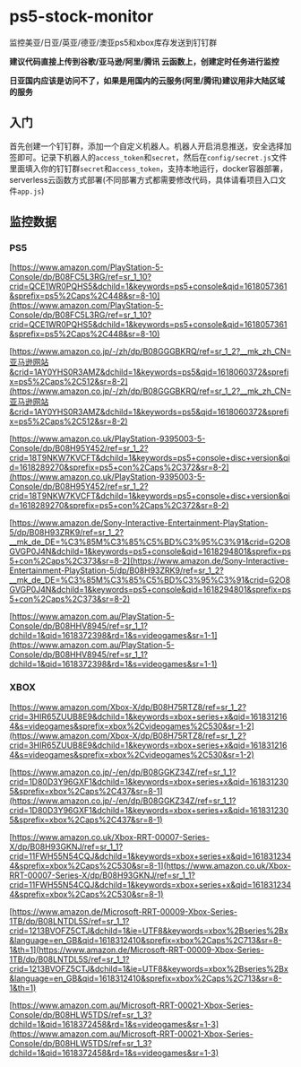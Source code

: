 # ps5-stock-monitor
监控美亚/日亚/英亚/德亚/澳亚ps5和xbox库存发送到钉钉群

**建议代码直接上传到谷歌/亚马逊/阿里/腾讯 云函数上，创建定时任务进行监控**

**日亚国内应该是访问不了，如果是用国内的云服务(阿里/腾讯)建议用非大陆区域的服务**

## 入门

首先创建一个钉钉群，添加一个自定义机器人。机器人开启消息推送，安全选择加签即可。记录下机器人的`access_token`和`secret`，然后在`config/secret.js`文件里面填入你的钉钉群`secret`和`access_token`，支持本地运行，docker容器部署，serverless云函数方式部署(不同部署方式都需要修改代码，具体请看项目入口文件`app.js`)

## 监控数据

### PS5

[https://www.amazon.com/PlayStation-5-Console/dp/B08FC5L3RG/ref=sr_1_10?crid=QCE1WR0PQHS5&dchild=1&keywords=ps5+console&qid=1618057361&sprefix=ps5%2Caps%2C448&sr=8-10](https://www.amazon.com/PlayStation-5-Console/dp/B08FC5L3RG/ref=sr_1_10?crid=QCE1WR0PQHS5&dchild=1&keywords=ps5+console&qid=1618057361&sprefix=ps5%2Caps%2C448&sr=8-10)

[https://www.amazon.co.jp/-/zh/dp/B08GGGBKRQ/ref=sr_1_2?__mk_zh_CN=亚马逊网站&crid=1AY0YHS0R3AMZ&dchild=1&keywords=ps5&qid=1618060372&sprefix=ps5%2Caps%2C512&sr=8-2](https://www.amazon.co.jp/-/zh/dp/B08GGGBKRQ/ref=sr_1_2?__mk_zh_CN=亚马逊网站&crid=1AY0YHS0R3AMZ&dchild=1&keywords=ps5&qid=1618060372&sprefix=ps5%2Caps%2C512&sr=8-2)

[https://www.amazon.co.uk/PlayStation-9395003-5-Console/dp/B08H95Y452/ref=sr_1_2?crid=18T9NKW7KVCFT&dchild=1&keywords=ps5+console+disc+version&qid=1618289270&sprefix=ps5+con%2Caps%2C372&sr=8-2](https://www.amazon.co.uk/PlayStation-9395003-5-Console/dp/B08H95Y452/ref=sr_1_2?crid=18T9NKW7KVCFT&dchild=1&keywords=ps5+console+disc+version&qid=1618289270&sprefix=ps5+con%2Caps%2C372&sr=8-2)

[https://www.amazon.de/Sony-Interactive-Entertainment-PlayStation-5/dp/B08H93ZRK9/ref=sr_1_2?__mk_de_DE=%C3%85M%C3%85%C5%BD%C3%95%C3%91&crid=G2O8GVGP0J4N&dchild=1&keywords=ps5+console&qid=1618294801&sprefix=ps5+con%2Caps%2C373&sr=8-2](https://www.amazon.de/Sony-Interactive-Entertainment-PlayStation-5/dp/B08H93ZRK9/ref=sr_1_2?__mk_de_DE=%C3%85M%C3%85%C5%BD%C3%95%C3%91&crid=G2O8GVGP0J4N&dchild=1&keywords=ps5+console&qid=1618294801&sprefix=ps5+con%2Caps%2C373&sr=8-2)

[https://www.amazon.com.au/PlayStation-5-Console/dp/B08HHV8945/ref=sr_1_1?dchild=1&qid=1618372398&rd=1&s=videogames&sr=1-1](https://www.amazon.com.au/PlayStation-5-Console/dp/B08HHV8945/ref=sr_1_1?dchild=1&qid=1618372398&rd=1&s=videogames&sr=1-1)

### XBOX

[https://www.amazon.com/Xbox-X/dp/B08H75RTZ8/ref=sr_1_2?crid=3HIR65ZUUB8E9&dchild=1&keywords=xbox+series+x&qid=1618312164&s=videogames&sprefix=xbox%2Cvideogames%2C530&sr=1-2](https://www.amazon.com/Xbox-X/dp/B08H75RTZ8/ref=sr_1_2?crid=3HIR65ZUUB8E9&dchild=1&keywords=xbox+series+x&qid=1618312164&s=videogames&sprefix=xbox%2Cvideogames%2C530&sr=1-2)

[https://www.amazon.co.jp/-/en/dp/B08GGKZ34Z/ref=sr_1_1?crid=1D80D3Y96GXF1&dchild=1&keywords=xbox+series+x&qid=1618312305&sprefix=xbox%2Caps%2C437&sr=8-1](https://www.amazon.co.jp/-/en/dp/B08GGKZ34Z/ref=sr_1_1?crid=1D80D3Y96GXF1&dchild=1&keywords=xbox+series+x&qid=1618312305&sprefix=xbox%2Caps%2C437&sr=8-1)

[https://www.amazon.co.uk/Xbox-RRT-00007-Series-X/dp/B08H93GKNJ/ref=sr_1_1?crid=11FWH55N54CQJ&dchild=1&keywords=xbox+series+x&qid=1618312344&sprefix=xbox%2Caps%2C530&sr=8-1](https://www.amazon.co.uk/Xbox-RRT-00007-Series-X/dp/B08H93GKNJ/ref=sr_1_1?crid=11FWH55N54CQJ&dchild=1&keywords=xbox+series+x&qid=1618312344&sprefix=xbox%2Caps%2C530&sr=8-1)

[https://www.amazon.de/Microsoft-RRT-00009-Xbox-Series-1TB/dp/B08LNTDL5S/ref=sr_1_1?crid=1213BVOFZ5CTJ&dchild=1&ie=UTF8&keywords=xbox%2Bseries%2Bx&language=en_GB&qid=1618312410&sprefix=xbox%2Caps%2C713&sr=8-1&th=1](https://www.amazon.de/Microsoft-RRT-00009-Xbox-Series-1TB/dp/B08LNTDL5S/ref=sr_1_1?crid=1213BVOFZ5CTJ&dchild=1&ie=UTF8&keywords=xbox%2Bseries%2Bx&language=en_GB&qid=1618312410&sprefix=xbox%2Caps%2C713&sr=8-1&th=1)

[https://www.amazon.com.au/Microsoft-RRT-00021-Xbox-Series-Console/dp/B08HLW5TDS/ref=sr_1_3?dchild=1&qid=1618372458&rd=1&s=videogames&sr=1-3](https://www.amazon.com.au/Microsoft-RRT-00021-Xbox-Series-Console/dp/B08HLW5TDS/ref=sr_1_3?dchild=1&qid=1618372458&rd=1&s=videogames&sr=1-3)
